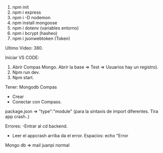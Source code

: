 1) npm init
2) npm i express
3) npm i -D nodemon
4) npm install mongoose
5) npm i dotenv (variables entorno)
6) npm i bcrypt (hasheo)
7) npm i jsonwebtoken (Token)


Ultimo Video:  380.


Iniciar VS CODE: 
  1) Abrir Compas Mongo. Abrir la base => Test => Usuarios hay un registro). 
  2) Npm run dev.
  3) Npm start.

Tener: 
  Mongodb Compas
   - Crear
   - Conectar con Compass.

package.json => "type":"module" (para la sintaxis de import diferentes. Tira app crash..)

Errores: 
 -Entrar al cd backend. 
 - Leer el appcrash arriba da el error. 
Espacios: 
echo \"Error

Mongo db => mail juanpi normal